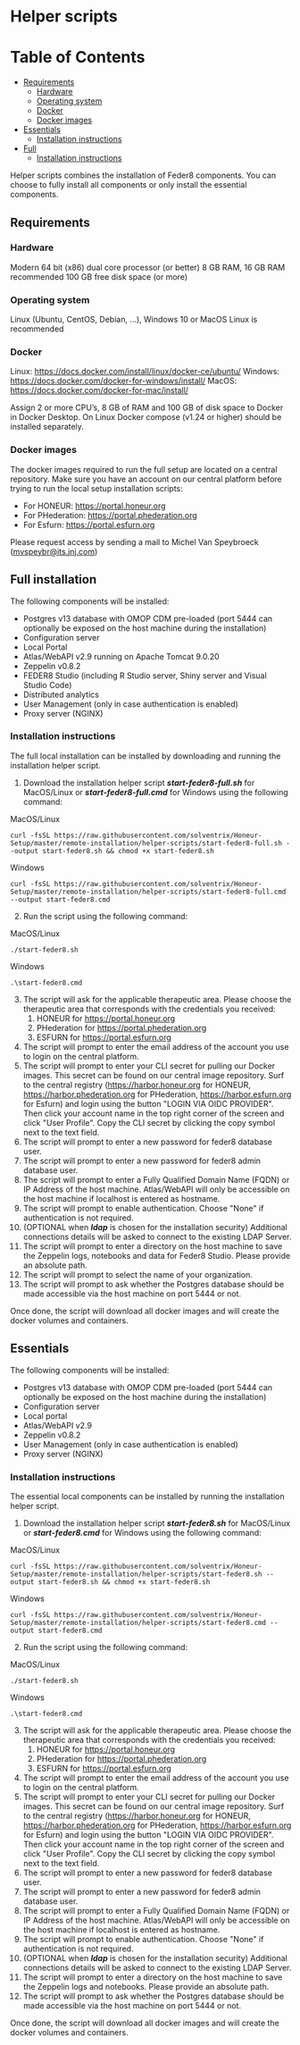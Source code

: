 # Helper scripts

Table of Contents
=================
  * [Requirements](#requirements)
    * [Hardware](#hardware)
    * [Operating system](#operating-system)
    * [Docker](#docker)
    * [Docker images](#docker-images)
  * [Essentials](#essentials)
    * [Installation instructions](#essential-installation-instruction)
  * [Full](#full)
    * [Installation instructions](#full-installation-instruction)

Helper scripts combines the installation of Feder8 components. You can choose to fully install all components or only install the essential components.

## Requirements

### Hardware
Modern 64 bit (x86) dual core processor (or better)
8 GB RAM, 16 GB RAM recommended
100 GB free disk space (or more)

### Operating system
Linux (Ubuntu, CentOS, Debian, …), Windows 10 or MacOS
Linux is recommended

### Docker
Linux: https://docs.docker.com/install/linux/docker-ce/ubuntu/
Windows: https://docs.docker.com/docker-for-windows/install/
MacOS: https://docs.docker.com/docker-for-mac/install/

Assign 2 or more CPU’s, 8 GB of RAM and 100 GB of disk space to Docker in Docker Desktop.
On Linux Docker compose (v1.24 or higher) should be installed separately.

### Docker images
The docker images required to run the full setup are located on a central repository. Make sure you have an account on our central platform before trying to run the local setup installation scripts:

  * For HONEUR: https://portal.honeur.org
  * For PHederation: https://portal.phederation.org
  * For Esfurn: https://portal.esfurn.org

Please request access by sending a mail to Michel Van Speybroeck (mvspeybr@its.jnj.com)

## Full installation
The following components will be installed:
* Postgres v13 database with OMOP CDM pre-loaded (port 5444 can optionally be exposed on the host machine during the installation)
* Configuration server
* Local Portal
* Atlas/WebAPI v2.9 running on Apache Tomcat 9.0.20
* Zeppelin v0.8.2
* FEDER8 Studio (including R Studio server, Shiny server and Visual Studio Code)
* Distributed analytics
* User Management (only in case authentication is enabled)
* Proxy server (NGINX)

### <a id="full-installation-instruction"></a>Installation instructions
The full local installation can be installed by downloading and running the installation helper script.

1. Download the installation helper script **_start-feder8-full.sh_** for MacOS/Linux or **_start-feder8-full.cmd_** for Windows using the following command:

MacOS/Linux
```
curl -fsSL https://raw.githubusercontent.com/solventrix/Honeur-Setup/master/remote-installation/helper-scripts/start-feder8-full.sh --output start-feder8.sh && chmod +x start-feder8.sh
```

Windows
```
curl -fsSL https://raw.githubusercontent.com/solventrix/Honeur-Setup/master/remote-installation/helper-scripts/start-feder8-full.cmd --output start-feder8.cmd
```

2. Run the script using the following command:

MacOS/Linux
```
./start-feder8.sh
```

Windows
```
.\start-feder8.cmd
```
3. The script will ask for the applicable therapeutic area. Please choose the therapeutic area that corresponds with the credentials you received:
    1. HONEUR for https://portal.honeur.org
    2. PHederation for https://portal.phederation.org
    3. ESFURN for https://portal.esfurn.org
4. The script will prompt to enter the email address of the account you use to login on the central platform.
5. The script will prompt to enter your CLI secret for pulling our Docker images. This secret can be found on our central image repository. Surf to the central registry (https://harbor.honeur.org for HONEUR, https://harbor.phederation.org for PHederation, https://harbor.esfurn.org for Esfurn) and login using the button \"LOGIN VIA OIDC PROVIDER\". Then click your account name in the top right corner of the screen and click \"User Profile\". Copy the CLI secret by clicking the copy symbol next to the text field.
6. The script will prompt to enter a new password for feder8 database user. 
7. The script will prompt to enter a new password for feder8 admin database user.
8. The script will prompt to enter a Fully Qualified Domain Name (FQDN) or IP Address of the host machine. Atlas/WebAPI will only be accessible on the host machine if localhost is entered as hostname.
9. The script will prompt to enable authentication.  Choose "None" if authentication is not required.
10. (OPTIONAL when **_ldap_** is chosen for the installation security) Additional connections details will be asked to connect to the existing LDAP Server.
11. The script will prompt to enter a directory on the host machine to save the Zeppelin logs, notebooks and data for Feder8 Studio. Please provide an absolute path.
12. The script will prompt to select the name of your organization.
13. The script will prompt to ask whether the Postgres database should be made accessible via the host machine on port 5444 or not. 

Once done, the script will download all docker images and will create the docker volumes and containers.

## Essentials
The following components will be installed:
  * Postgres v13 database with OMOP CDM pre-loaded (port 5444 can optionally be exposed on the host machine during the installation)
  * Configuration server
  * Local portal
  * Atlas/WebAPI v2.9
  * Zeppelin v0.8.2
  * User Management (only in case authentication is enabled)
  * Proxy server (NGINX)

### <a id="essential-installation-instruction"></a>Installation instructions
The essential local components can be installed by running the installation helper script.

1. Download the installation helper script **_start-feder8.sh_** for MacOS/Linux or **_start-feder8.cmd_** for Windows using the following command:

MacOS/Linux
```
curl -fsSL https://raw.githubusercontent.com/solventrix/Honeur-Setup/master/remote-installation/helper-scripts/start-feder8.sh --output start-feder8.sh && chmod +x start-feder8.sh
```

Windows
```
curl -fsSL https://raw.githubusercontent.com/solventrix/Honeur-Setup/master/remote-installation/helper-scripts/start-feder8.cmd --output start-feder8.cmd
```

2. Run the script using the following command:

MacOS/Linux
```
./start-feder8.sh
```

Windows
```
.\start-feder8.cmd
```
3. The script will ask for the applicable therapeutic area. Please choose the therapeutic area that corresponds with the credentials you received:
    1. HONEUR for https://portal.honeur.org
    2. PHederation for https://portal.phederation.org
    3. ESFURN for https://portal.esfurn.org
4. The script will prompt to enter the email address of the account you use to login on the central platform.
5. The script will prompt to enter your CLI secret for pulling our Docker images. This secret can be found on our central image repository. Surf to the central registry (https://harbor.honeur.org for HONEUR, https://harbor.phederation.org for PHederation, https://harbor.esfurn.org for Esfurn) and login using the button \"LOGIN VIA OIDC PROVIDER\". Then click your account name in the top right corner of the screen and click \"User Profile\". Copy the CLI secret by clicking the copy symbol next to the text field.
6. The script will prompt to enter a new password for feder8 database user.
7. The script will prompt to enter a new password for feder8 admin database user.
8. The script will prompt to enter a Fully Qualified Domain Name (FQDN) or IP Address of the host machine. Atlas/WebAPI will only be accessible on the host machine if localhost is entered as hostname.
9. The script will prompt to enable authentication.  Choose "None" if authentication is not required.
10. (OPTIONAL when **_ldap_** is chosen for the installation security) Additional connections details will be asked to connect to the existing LDAP Server.
11. The script will prompt to enter a directory on the host machine to save the Zeppelin logs and notebooks. Please provide an absolute path.
12. The script will prompt to ask whether the Postgres database should be made accessible via the host machine on port 5444 or not.

Once done, the script will download all docker images and will create the docker volumes and containers.
